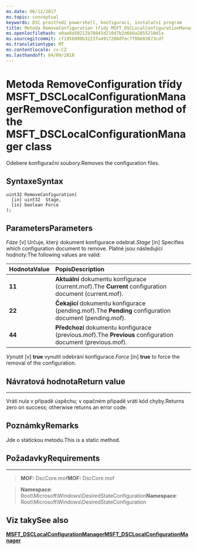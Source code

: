 ```yaml
---
ms.date: 06/12/2017
ms.topic: conceptual
keywords: DSC prostředí powershell, konfiguraci, instalační program
title: Metoda RemoveConfiguration třídy MSFT_DSCLocalConfigurationManager
ms.openlocfilehash: e0ae8a50212b70841d210d7b2d666a2855218d1a
ms.sourcegitcommit: cf195b090b3223fa4917206dfec7f0b603873cdf
ms.translationtype: MT
ms.contentlocale: cs-CZ
ms.lasthandoff: 04/09/2018
---
```

# <a name="removeconfiguration-method-of-the-msftdsclocalconfigurationmanager-class"></a><span data-ttu-id="2a6d5-103">Metoda RemoveConfiguration třídy MSFT_DSCLocalConfigurationManager</span><span class="sxs-lookup"><span data-stu-id="2a6d5-103">RemoveConfiguration method of the MSFT_DSCLocalConfigurationManager class</span></span>

<span data-ttu-id="2a6d5-104">Odebere konfigurační soubory.</span><span class="sxs-lookup"><span data-stu-id="2a6d5-104">Removes the configuration files.</span></span>

<a name="syntax"></a><span data-ttu-id="2a6d5-105">Syntaxe</span><span class="sxs-lookup"><span data-stu-id="2a6d5-105">Syntax</span></span>
------

```mof
uint32 RemoveConfiguration(
  [in] uint32  Stage,
  [in] boolean Force
);
```

<a name="parameters"></a><span data-ttu-id="2a6d5-106">Parameters</span><span class="sxs-lookup"><span data-stu-id="2a6d5-106">Parameters</span></span>
----------

<span data-ttu-id="2a6d5-107">*Fáze* \[v\] Určuje, který dokument konfigurace odebrat.</span><span class="sxs-lookup"><span data-stu-id="2a6d5-107">*Stage* \[in\] Specifies which configuration document to remove.</span></span> <span data-ttu-id="2a6d5-108">Platné jsou následující hodnoty:</span><span class="sxs-lookup"><span data-stu-id="2a6d5-108">The following values are valid:</span></span>

|<span data-ttu-id="2a6d5-109">Hodnota</span><span class="sxs-lookup"><span data-stu-id="2a6d5-109">Value</span></span> |<span data-ttu-id="2a6d5-110">Popis</span><span class="sxs-lookup"><span data-stu-id="2a6d5-110">Description</span></span> |
|:--- |:---|
|<span data-ttu-id="2a6d5-111">**1**</span><span class="sxs-lookup"><span data-stu-id="2a6d5-111">**1**</span></span> | <span data-ttu-id="2a6d5-112">**Aktuální** dokumentu konfigurace (current.mof).</span><span class="sxs-lookup"><span data-stu-id="2a6d5-112">The **Current** configuration document (current.mof).</span></span> |
|<span data-ttu-id="2a6d5-113">**2**</span><span class="sxs-lookup"><span data-stu-id="2a6d5-113">**2**</span></span> | <span data-ttu-id="2a6d5-114">**Čekající** dokumentu konfigurace (pending.mof).</span><span class="sxs-lookup"><span data-stu-id="2a6d5-114">The **Pending** configuration document (pending.mof).</span></span>  |
|<span data-ttu-id="2a6d5-115">**4**</span><span class="sxs-lookup"><span data-stu-id="2a6d5-115">**4**</span></span> | <span data-ttu-id="2a6d5-116">**Předchozí** dokumentu konfigurace (previous.mof).</span><span class="sxs-lookup"><span data-stu-id="2a6d5-116">The **Previous** configuration document (previous.mof).</span></span> |

<span data-ttu-id="2a6d5-117">*Vynutit* \[v\] **true** vynutit odebrání konfigurace.</span><span class="sxs-lookup"><span data-stu-id="2a6d5-117">*Force* \[in\] **true** to force the removal of the configuration.</span></span>

## <a name="return-value"></a><span data-ttu-id="2a6d5-118">Návratová hodnota</span><span class="sxs-lookup"><span data-stu-id="2a6d5-118">Return value</span></span>
------------

<span data-ttu-id="2a6d5-119">Vrátí nula v případě úspěchu; v opačném případě vrátí kód chyby.</span><span class="sxs-lookup"><span data-stu-id="2a6d5-119">Returns zero on success; otherwise returns an error code.</span></span>

## <a name="remarks"></a><span data-ttu-id="2a6d5-120">Poznámky</span><span class="sxs-lookup"><span data-stu-id="2a6d5-120">Remarks</span></span>

<span data-ttu-id="2a6d5-121">Jde o statickou metodu.</span><span class="sxs-lookup"><span data-stu-id="2a6d5-121">This is a static method.</span></span>

## <a name="requirements"></a><span data-ttu-id="2a6d5-122">Požadavky</span><span class="sxs-lookup"><span data-stu-id="2a6d5-122">Requirements</span></span>
------------
><span data-ttu-id="2a6d5-123">**MOF:** DscCore.mof</span><span class="sxs-lookup"><span data-stu-id="2a6d5-123">**MOF:** DscCore.mof</span></span>

><span data-ttu-id="2a6d5-124">**Namespace**: Root\Microsoft\Windows\DesiredStateConfiguration</span><span class="sxs-lookup"><span data-stu-id="2a6d5-124">**Namespace**: Root\Microsoft\Windows\DesiredStateConfiguration</span></span>


## <a name="see-also"></a><span data-ttu-id="2a6d5-125">Viz taky</span><span class="sxs-lookup"><span data-stu-id="2a6d5-125">See also</span></span>


[<span data-ttu-id="2a6d5-126">**MSFT_DSCLocalConfigurationManager**</span><span class="sxs-lookup"><span data-stu-id="2a6d5-126">**MSFT_DSCLocalConfigurationManager**</span></span>](msft-dsclocalconfigurationmanager.md)